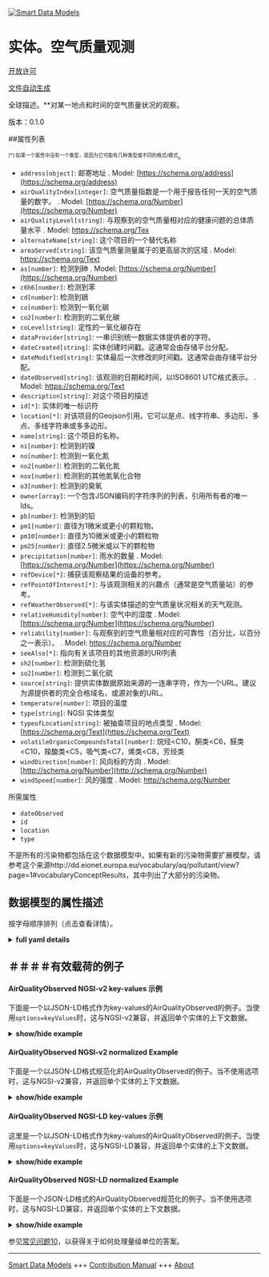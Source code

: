 <!-- 10-Header -->  
[![Smart Data Models](https://smartdatamodels.org/wp-content/uploads/2022/01/SmartDataModels_logo.png "Logo")](https://smartdatamodels.org)  
实体。空气质量观测  
=========<!-- /10-Header -->  
<!-- 15-License -->  
[开放许可](https://github.com/smart-data-models//dataModel.Environment/blob/master/AirQualityObserved/LICENSE.md)  
[文件自动生成](https://docs.google.com/presentation/d/e/2PACX-1vTs-Ng5dIAwkg91oTTUdt8ua7woBXhPnwavZ0FxgR8BsAI_Ek3C5q97Nd94HS8KhP-r_quD4H0fgyt3/pub?start=false&loop=false&delayms=3000#slide=id.gb715ace035_0_60)  
<!-- /15-License -->  
<!-- 20-Description -->  
全球描述。**对某一地点和时间的空气质量状况的观察。  
版本：0.1.0  
<!-- /20-Description -->  
<!-- 30-PropertiesList -->  

##属性列表  

<sup><sub>[*] 如果一个属性中没有一个类型，是因为它可能有几种类型或不同的格式/模式</sub></sup>。  
- `address[object]`: 邮寄地址  . Model: [https://schema.org/address](https://schema.org/address)- `airQualityIndex[integer]`: 空气质量指数是一个用于报告任何一天的空气质量的数字。  . Model: [https://schema.org/Number](https://schema.org/Number)- `airQualityLevel[string]`: 与观察到的空气质量相对应的健康问题的总体质量水平  . Model: [https://schema.org/Tex ](https://schema.org/Tex )- `alternateName[string]`: 这个项目的一个替代名称  - `areaServed[string]`: 该空气质量测量属于的更高层次的区域  . Model: [https://schema.org/Text ](https://schema.org/Text )- `as[number]`: 检测到砷  . Model: [https://schema.org/Number](https://schema.org/Number)- `c6h6[number]`: 检测到苯  - `cd[number]`: 检测到镉  - `co[number]`: 检测到一氧化碳  - `co2[number]`: 检测到的二氧化碳  - `coLevel[string]`: 定性的一氧化碳存在  - `dataProvider[string]`: 一串识别统一数据实体提供者的字符。  - `dateCreated[string]`: 实体创建时间戳。这通常会由存储平台分配。  - `dateModified[string]`: 实体最后一次修改的时间戳。这通常会由存储平台分配。  - `dateObserved[string]`: 该观测的日期和时间，以ISO8601 UTC格式表示。  . Model: [https://schema.org/Text ](https://schema.org/Text )- `description[string]`: 对这个项目的描述  - `id[*]`: 实体的唯一标识符  - `location[*]`: 对该项目的Geojson引用。它可以是点、线字符串、多边形、多点、多线字符串或多多边形。  - `name[string]`: 这个项目的名称。  - `ni[number]`: 检测到的镍  - `no[number]`: 检测到一氧化氮  - `no2[number]`: 检测到的二氧化氮  - `nox[number]`: 检测到的其他氮氧化合物  - `o3[number]`: 检测到的臭氧  - `owner[array]`: 一个包含JSON编码的字符序列的列表，引用所有者的唯一Ids。  - `pb[number]`: 检测到的铅  - `pm1[number]`: 直径为1微米或更小的颗粒物。  - `pm10[number]`: 直径为10微米或更小的颗粒物  - `pm25[number]`: 直径2.5微米或以下的颗粒物  - `precipitation[number]`: 雨水的数量  . Model: [https://schema.org/Number](https://schema.org/Number)- `refDevice[*]`: 捕获该观察结果的设备的参考。  - `refPointOfInterest[*]`: 与该观测相关的兴趣点（通常是空气质量站）的参考。  - `refWeatherObserved[*]`: 与该实体描述的空气质量状况相关的天气观测。  - `relativeHumidity[number]`: 空气中的湿度  . Model: [https://schema.org/Number](https://schema.org/Number)- `reliability[number]`: 与观察到的空气质量相对应的可靠性（百分比，以百分之一表示）。  . Model: [https://schema.org/Number ](https://schema.org/Number )- `seeAlso[*]`: 指向有关该项目的其他资源的URI列表  - `sh2[number]`: 检测到硫化氢  - `so2[number]`: 检测到二氧化硫  - `source[string]`: 提供实体数据原始来源的一连串字符，作为一个URL。建议为源提供者的完全合格域名，或源对象的URL。  - `temperature[number]`: 项目的温度  - `type[string]`: NGSI 实体类型  - `typeofLocation[string]`: 被抽查项目的地点类型  . Model: [https://schema.org/Text](https://schema.org/Text)- `volatileOrganicCompoundsTotal[number]`: 烷烃<C10，酮类<C6，醛类<C10，羧酸类<C5，吸气类<C7，烯类<C8，芳烃类  - `windDirection[number]`: 风向标的方向  . Model: [http://schema.org/Number](http://schema.org/Number)- `windSpeed[number]`: 风的强度  . Model: [http//schema.org/Number](http//schema.org/Number)<!-- /30-PropertiesList -->  
<!-- 35-RequiredProperties -->  
所需属性  
- `dateObserved`  - `id`  - `location`  - `type`  <!-- /35-RequiredProperties -->  
<!-- 40-RequiredProperties -->  
不是所有的污染物都包括在这个数据模型中。如果有新的污染物需要扩展模型，请参考这个来源http://dd.eionet.europa.eu/vocabulary/aq/pollutant/view?page=1#vocabularyConceptResults，其中列出了大部分的污染物。  
<!-- /40-RequiredProperties -->  
<!-- 50-DataModelHeader -->  
## 数据模型的属性描述  
按字母顺序排列（点击查看详情）。  
<!-- /50-DataModelHeader -->  
<!-- 60-ModelYaml -->  
<details><summary><strong>full yaml details</strong></summary>    
```yaml  
AirQualityObserved:    
  description: 'An observation of air quality conditions at a certain place and time.'    
  properties:    
    address:    
      description: 'The mailing address'    
      properties:    
        addressCountry:    
          description: 'Property. The country. For example, Spain. Model:''https://schema.org/addressCountry'''    
          type: string    
        addressLocality:    
          description: 'Property. The locality in which the street address is, and which is in the region. Model:''https://schema.org/addressLocality'''    
          type: string    
        addressRegion:    
          description: 'Property. The region in which the locality is, and which is in the country. Model:''https://schema.org/addressRegion'''    
          type: string    
        postOfficeBoxNumber:    
          description: 'Property. The post office box number for PO box addresses. For example, 03578. Model:''https://schema.org/postOfficeBoxNumber'''    
          type: string    
        postalCode:    
          description: 'Property. The postal code. For example, 24004. Model:''https://schema.org/https://schema.org/postalCode'''    
          type: string    
        streetAddress:    
          description: 'Property. The street address. Model:''https://schema.org/streetAddress'''    
          type: string    
      type: object    
      x-ngsi:    
        model: https://schema.org/address    
        type: Property    
    airQualityIndex:    
      description: 'Air quality index is a number used to report the quality of the air on any given day.'    
      minimum: 0    
      type: integer    
      x-ngsi:    
        model: https://schema.org/Number    
        type: Property    
    airQualityLevel:    
      description: 'Overall qualitative level of health concern corresponding to the air quality observed'    
      minLength: 2    
      type: string    
      x-ngsi:    
        model: 'https://schema.org/Tex '    
        type: Property    
    alternateName:    
      description: 'An alternative name for this item'    
      type: string    
      x-ngsi:    
        type: Property    
    areaServed:    
      description: 'Higher level area to which this air quality measurement belongs to'    
      type: string    
      x-ngsi:    
        model: 'https://schema.org/Text '    
        type: Property    
    as:    
      description: 'Arsenic detected'    
      minimum: 0    
      type: number    
      x-ngsi:    
        model: https://schema.org/Number    
        type: Property    
    c6h6:    
      description: 'Benzene detected'    
      minimum: 0    
      type: number    
      x-ngsi:    
        type: Property    
    cd:    
      description: 'Cadmium detected'    
      minimum: 0    
      type: number    
      x-ngsi:    
        type: Property    
    co:    
      description: 'Carbon Monoxide detected'    
      minimum: 0    
      type: number    
      x-ngsi:    
        type: Property    
    co2:    
      description: 'Carbon Dioxide detected'    
      minimum: 0    
      type: number    
      x-ngsi:    
        type: Property    
    coLevel:    
      description: 'Qualitative Carbon Monoxide presence'    
      type: string    
      x-ngsi:    
        type: Property    
    dataProvider:    
      description: 'A sequence of characters identifying the provider of the harmonised data entity.'    
      type: string    
      x-ngsi:    
        type: Property    
    dateCreated:    
      description: 'Entity creation timestamp. This will usually be allocated by the storage platform.'    
      format: date-time    
      type: string    
      x-ngsi:    
        type: Property    
    dateModified:    
      description: 'Timestamp of the last modification of the entity. This will usually be allocated by the storage platform.'    
      format: date-time    
      type: string    
      x-ngsi:    
        type: Property    
    dateObserved:    
      description: 'The date and time of this observation in ISO8601 UTCformat'    
      type: string    
      x-ngsi:    
        model: 'https://schema.org/Text '    
        type: Property    
    description:    
      description: 'A description of this item'    
      type: string    
      x-ngsi:    
        type: Property    
    id:    
      anyOf: &airqualityobserved_-_properties_-_owner_-_items_-_anyof    
        - description: 'Property. Identifier format of any NGSI entity'    
          maxLength: 256    
          minLength: 1    
          pattern: ^[\w\-\.\{\}\$\+\*\[\]`|~^@!,:\\]+$    
          type: string    
        - description: 'Property. Identifier format of any NGSI entity'    
          format: uri    
          type: string    
      description: 'Unique identifier of the entity'    
      x-ngsi:    
        type: Property    
    location:    
      description: 'Geojson reference to the item. It can be Point, LineString, Polygon, MultiPoint, MultiLineString or MultiPolygon'    
      oneOf:    
        - description: 'GeoProperty. Geojson reference to the item. Point'    
          properties:    
            bbox:    
              items:    
                type: number    
              minItems: 4    
              type: array    
            coordinates:    
              items:    
                type: number    
              minItems: 2    
              type: array    
            type:    
              enum:    
                - Point    
              type: string    
          required:    
            - type    
            - coordinates    
          title: 'GeoJSON Point'    
          type: object    
        - description: 'GeoProperty. Geojson reference to the item. LineString'    
          properties:    
            bbox:    
              items:    
                type: number    
              minItems: 4    
              type: array    
            coordinates:    
              items:    
                items:    
                  type: number    
                minItems: 2    
                type: array    
              minItems: 2    
              type: array    
            type:    
              enum:    
                - LineString    
              type: string    
          required:    
            - type    
            - coordinates    
          title: 'GeoJSON LineString'    
          type: object    
        - description: 'GeoProperty. Geojson reference to the item. Polygon'    
          properties:    
            bbox:    
              items:    
                type: number    
              minItems: 4    
              type: array    
            coordinates:    
              items:    
                items:    
                  items:    
                    type: number    
                  minItems: 2    
                  type: array    
                minItems: 4    
                type: array    
              type: array    
            type:    
              enum:    
                - Polygon    
              type: string    
          required:    
            - type    
            - coordinates    
          title: 'GeoJSON Polygon'    
          type: object    
        - description: 'GeoProperty. Geojson reference to the item. MultiPoint'    
          properties:    
            bbox:    
              items:    
                type: number    
              minItems: 4    
              type: array    
            coordinates:    
              items:    
                items:    
                  type: number    
                minItems: 2    
                type: array    
              type: array    
            type:    
              enum:    
                - MultiPoint    
              type: string    
          required:    
            - type    
            - coordinates    
          title: 'GeoJSON MultiPoint'    
          type: object    
        - description: 'GeoProperty. Geojson reference to the item. MultiLineString'    
          properties:    
            bbox:    
              items:    
                type: number    
              minItems: 4    
              type: array    
            coordinates:    
              items:    
                items:    
                  items:    
                    type: number    
                  minItems: 2    
                  type: array    
                minItems: 2    
                type: array    
              type: array    
            type:    
              enum:    
                - MultiLineString    
              type: string    
          required:    
            - type    
            - coordinates    
          title: 'GeoJSON MultiLineString'    
          type: object    
        - description: 'GeoProperty. Geojson reference to the item. MultiLineString'    
          properties:    
            bbox:    
              items:    
                type: number    
              minItems: 4    
              type: array    
            coordinates:    
              items:    
                items:    
                  items:    
                    items:    
                      type: number    
                    minItems: 2    
                    type: array    
                  minItems: 4    
                  type: array    
                type: array    
              type: array    
            type:    
              enum:    
                - MultiPolygon    
              type: string    
          required:    
            - type    
            - coordinates    
          title: 'GeoJSON MultiPolygon'    
          type: object    
      x-ngsi:    
        type: GeoProperty    
    name:    
      description: 'The name of this item.'    
      type: string    
      x-ngsi:    
        type: Property    
    ni:    
      description: 'Nickel detected'    
      minimum: 0    
      type: number    
      x-ngsi:    
        type: Property    
    no:    
      description: 'Nitrogen monoxide detected'    
      minimum: 0    
      type: number    
      x-ngsi:    
        type: Property    
    no2:    
      description: 'Nitrogen dioxide detected'    
      minimum: 0    
      type: number    
      x-ngsi:    
        type: Property    
    nox:    
      description: 'Other Nitrogen oxides detected'    
      minimum: 0    
      type: number    
      x-ngsi:    
        type: Property    
    o3:    
      description: 'Ozone detected'    
      minimum: 0    
      type: number    
      x-ngsi:    
        type: Property    
    owner:    
      description: 'A List containing a JSON encoded sequence of characters referencing the unique Ids of the owner(s)'    
      items:    
        anyOf: *airqualityobserved_-_properties_-_owner_-_items_-_anyof    
        description: 'Property. Unique identifier of the entity'    
      type: array    
      x-ngsi:    
        type: Property    
    pb:    
      description: 'Lead detected'    
      minimum: 0    
      type: number    
      x-ngsi:    
        type: Property    
    pm1:    
      description: 'Particulate matter 1 micrometers or less in diameter.'    
      type: number    
      x-ngsi:    
        type: Property    
    pm10:    
      description: 'Particulate matter 10 micrometers or less in diameter'    
      minimum: 0    
      type: number    
      x-ngsi:    
        type: Property    
    pm25:    
      description: 'Particulate matter 2.5 micrometers or less in diameter'    
      minimum: 0    
      type: number    
      x-ngsi:    
        type: Property    
    precipitation:    
      description: 'Amount of water rain'    
      minimum: 0    
      type: number    
      x-ngsi:    
        model: https://schema.org/Number    
        type: Property    
        units: 'Liters per square meter.'    
    refDevice:    
      anyOf:    
        - description: 'Property. Identifier format of any NGSI entity'    
          maxLength: 256    
          minLength: 1    
          pattern: ^[\w\-\.\{\}\$\+\*\[\]`|~^@!,:\\]+$    
          type: string    
        - description: 'Property. Identifier format of any NGSI entity'    
          format: uri    
          type: string    
      description: 'A reference to the device(s) which captured this observation.'    
      x-ngsi:    
        type: Relationship    
    refPointOfInterest:    
      anyOf:    
        - description: 'Property. Identifier format of any NGSI entity'    
          maxLength: 256    
          minLength: 1    
          pattern: ^[\w\-\.\{\}\$\+\*\[\]`|~^@!,:\\]+$    
          type: string    
        - description: 'Property. Identifier format of any NGSI entity'    
          format: uri    
          type: string    
      description: 'A reference to a point of interest (usually an air quality station) associated to this observation.'    
      x-ngsi:    
        type: Relationship    
    refWeatherObserved:    
      anyOf:    
        - description: 'Property. Identifier format of any NGSI entity'    
          maxLength: 256    
          minLength: 1    
          pattern: ^[\w\-\.\{\}\$\+\*\[\]`|~^@!,:\\]+$    
          type: string    
        - description: 'Property. Identifier format of any NGSI entity'    
          format: uri    
          type: string    
      description: ' Weather observed associated to the air quality conditions described by this entity.'    
      x-ngsi:    
        type: Relationship    
    relativeHumidity:    
      description: 'Humidity in the Air'    
      maximum: 1    
      minimum: 0    
      type: number    
      x-ngsi:    
        model: https://schema.org/Number    
        type: Property    
    reliability:    
      description: 'Reliability (percentage, expressed in parts per one) corresponding to the air quality observed'    
      maximum: 1.0    
      minimum: 0    
      type: number    
      x-ngsi:    
        model: 'https://schema.org/Number '    
        type: Property    
    seeAlso:    
      description: 'list of uri pointing to additional resources about the item'    
      oneOf:    
        - items:    
            format: uri    
            type: string    
          minItems: 1    
          type: array    
        - format: uri    
          type: string    
      x-ngsi:    
        type: Property    
    sh2:    
      description: 'Hydrogen sulfide detected'    
      minimum: 0    
      type: number    
      x-ngsi:    
        type: Property    
    so2:    
      description: 'Sulfur dioxide detected'    
      minimum: 0    
      type: number    
      x-ngsi:    
        type: Property    
    source:    
      description: 'A sequence of characters giving the original source of the entity data as a URL. Recommended to be the fully qualified domain name of the source provider, or the URL to the source object.'    
      type: string    
      x-ngsi:    
        type: Property    
    temperature:    
      description: 'Temperature of the item'    
      type: number    
      x-ngsi:    
        type: Property    
    type:    
      description: 'NGSI Entity type'    
      enum:    
        - AirQualityObserved    
      type: string    
      x-ngsi:    
        type: Property    
    typeofLocation:    
      description: 'Type of location of the sampled item'    
      enum:    
        - indoor    
        - outdoor    
      type: string    
      x-ngsi:    
        model: https://schema.org/Text    
        type: Property    
    volatileOrganicCompoundsTotal:    
      description: 'Alkanes <C10, ketones <C6, aldehydes <C10, carboxylic acids <C5, aspirits<C7, Alkenes <C8, Aromatics'    
      minimum: 0    
      type: number    
      x-ngsi:    
        type: Property    
    windDirection:    
      description: 'Direction of the weather vane'    
      maximum: 180    
      minimum: -180    
      type: number    
      x-ngsi:    
        model: http://schema.org/Number    
        type: Property    
    windSpeed:    
      description: 'Intensity of the wind'    
      minimum: 0    
      type: number    
      x-ngsi:    
        model: http//schema.org/Number    
        type: Property    
  required:    
    - id    
    - type    
    - dateObserved    
    - location    
  type: object    
  x-derived-from: ""    
  x-disclaimer: 'Redistribution and use in source and binary forms, with or without modification, are permitted  provided that the license conditions are met. Copyleft (c) 2021 Contributors to Smart Data Models Program'    
  x-license-url: https://github.com/smart-data-models/dataModel.Environment/blob/master/AirQualityObserved/LICENSE.md    
  x-model-schema: https://smart-data-models.github.io/dataModel.Environment/AirQualityObserved/schema.json    
  x-model-tags: ""    
  x-version: 0.1.0    
```  
</details>    
<!-- /60-ModelYaml -->  
<!-- 70-MiddleNotes -->  
<!-- /70-MiddleNotes -->  
<!-- 80-Examples -->  
## ＃＃＃＃有效载荷的例子  
#### AirQualityObserved NGSI-v2 key-values 示例  
下面是一个以JSON-LD格式作为key-values的AirQualityObserved的例子。当使用`options=keyValues`时，这与NGSI-v2兼容，并返回单个实体的上下文数据。  
<details><summary><strong>show/hide example</strong></summary>    
```json  
{  
  "id": "Madrid-AmbientObserved-28079004-2016-03-15T11:00:00",  
  "type": "AirQualityObserved",  
  "address": {  
    "addressCountry": "ES",  
    "addressLocality": "Madrid",  
    "streetAddress": "Plaza de España"  
  },  
  "dateObserved": "2016-03-15T11:00:00/2016-03-15T12:00:00",  
  "areaServed": "Brooklands",  
  "location": {  
    "type": "Point",  
    "coordinates": [-3.712247222222222, 40.423852777777775]  
  },  
  "source": "http://datos.madrid.es",  
  "typeOfLocation": "outdoor",  
  "precipitation": 0,  
  "relativeHumidity": 0.54,  
  "temperature": 12.2,  
  "windDirection": 176,  
  "windSpeed": 0.64,  
  "airQualityLevel": "moderate",  
  "airQualityIndex": 65,  
  "reliability": 0.7,  
  "co": 500,  
  "no": 45,  
  "co2": 69,  
  "nox": 139,  
  "so2": 11,  
  "coLevel": "moderate",  
  "refPointOfInterest": "28079004-Pza.deEspanya"  
}  
```  
</details>  
#### AirQualityObserved NGSI-v2 normalized Example  
下面是一个以JSON-LD格式规范化的AirQualityObserved的例子。当不使用选项时，这与NGSI-v2兼容，并返回单个实体的上下文数据。  
<details><summary><strong>show/hide example</strong></summary>    
```json  
{  
  "id": "Madrid-AmbientObserved-28079004-2016-03-15T11:00:00",  
  "type": "AirQualityObserved",  
  "dateObserved": {  
    "value": "2016-03-15T11:00:00/2016-03-15T12:00:00"  
  },  
  "areaServed": {  
    "value": "Brooklands"  
  },  
  "airQualityLevel": {  
    "value": "moderate"  
  },  
  "CO": {  
    "value": 500,  
    "metadata": {  
      "unitCode": {  
        "value": "GP"  
      }  
    }  
  },  
  "temperature": {  
    "value": 12.2  
  },  
  "NO": {  
    "value": 45,  
    "metadata": {  
      "unitCode": {  
        "value": "GQ"  
      }  
    }  
  },  
  "refPointOfInterest": {  
    "type": "Relationship",  
    "value": "28079004-Pza.deEspanya"  
  },  
  "windDirection": {  
    "value": 186  
  },  
  "source": {  
    "value": "http://datos.madrid.es"  
  },  
  "windSpeed": {  
    "value": 0.64  
  },  
  "SO2": {  
    "value": 11,  
    "metadata": {  
      "unitCode": {  
        "value": "GQ"  
      }  
    }  
  },  
  "NOx": {  
    "value": 139,  
    "metadata": {  
      "unitCode": {  
        "value": "GQ"  
      }  
    }  
  },  
  "location": {  
    "type": "geo:json",  
    "value": {  
      "type": "Point",  
      "coordinates": [-3.712247222222222, 40.423852777777775]  
    }  
  },  
  "typeOfLocation": {  
    "value": "outdoor"  
  },  
  "airQualityIndex": {  
    "value": 65  
  },  
  "address": {  
    "type": "PostalAddress",  
    "value": {  
      "addressCountry": "ES",  
      "addressLocality": "Madrid",  
      "streetAddress": "Plaza de Espa\u00f1a"  
    }  
  },  
  "reliability": {  
    "value": 0.7  
  },  
  "relativeHumidity": {  
    "value": 0.54  
  },  
  "precipitation": {  
    "value": 0  
  },  
  "NO2": {  
    "value": 69,  
    "metadata": {  
      "unitCode": {  
        "value": "GQ"  
      }  
    }  
  },  
  "CO_Level": {  
    "value": "moderate"  
  }  
}  
```  
</details>  
#### AirQualityObserved NGSI-LD key-values 示例  
这里是一个以JSON-LD格式作为key-values的AirQualityObserved的例子。当使用`options=keyValues`时，这与NGSI-LD兼容，并返回单个实体的上下文数据。  
<details><summary><strong>show/hide example</strong></summary>    
```json  
{  
    "id": "urn:ngsi-ld:AirQualityObserved:Madrid-AmbientObserved-28079004-2016-03-15T11:00:00",  
    "type": "AirQualityObserved",  
    "CO": {  
        "type": "Property",  
        "value": 500,  
        "unitCode": "GP"  
    },  
    "CO_Level": {  
        "type": "Property",  
        "value": "moderate"  
    },  
    "NO": {  
        "type": "Property",  
        "value": 45,  
        "unitCode": "GQ"  
    },  
    "NO2": {  
        "type": "Property",  
        "value": 69,  
        "unitCode": "GQ"  
    },  
    "NOx": {  
        "type": "Property",  
        "value": 139,  
        "unitCode": "GQ"  
    },  
    "SO2": {  
        "type": "Property",  
        "value": 11,  
        "unitCode": "GQ"  
    },  
    "address": {  
        "type": "Property",  
        "value": {  
            "addressCountry": "ES",  
            "addressLocality": "Madrid",  
            "streetAddress": "Plaza de Espa\u00f1a",  
            "type": "PostalAddress"  
        }  
    },  
    "airQualityIndex": {  
        "type": "Property",  
        "value": 65  
    },  
    "airQualityLevel": {  
        "type": "Property",  
        "value": "moderate"  
    },  
    "areaServed": {  
        "type": "Property",  
        "value": "Brooklands"  
    },  
    "dateObserved": {  
        "type": "Property",  
        "value": "2016-03-15T11:00:00/2016-03-15T12:00:00"  
    },  
    "location": {  
        "type": "GeoProperty",  
        "value": {  
            "type": "Point",  
            "coordinates": [  
                -3.712247222222222,  
                40.423852777777775  
            ]  
        }  
    },  
    "precipitation": {  
        "type": "Property",  
        "value": 0  
    },  
    "refPointOfInterest": {  
        "type": "Relationship",  
        "object": "urn:ngsi-ld:PointOfInterest:28079004-Pza.deEspanya"  
    },  
    "relativeHumidity": {  
        "type": "Property",  
        "value": 0.54  
    },  
    "reliability": {  
        "type": "Property",  
        "value": 0.7  
    },  
    "source": {  
        "type": "Property",  
        "value": "http://datos.madrid.es"  
    },  
    "temperature": {  
        "type": "Property",  
        "value": 12.2  
    },  
    "typeOfLocation": {  
        "type": "Property",  
        "value": "outdoor"  
    },  
    "windDirection": {  
        "type": "Property",  
        "value": 186  
    },  
    "windSpeed": {  
        "type": "Property",  
        "value": 0.64  
    },  
    "@context": [  
        "https://uri.etsi.org/ngsi-ld/v1/ngsi-ld-core-context.jsonld",  
        "https://raw.githubusercontent.com/smart-data-models/dataModel.Environment/master/context.jsonld"  
    ]  
}  
```  
</details>  
#### AirQualityObserved NGSI-LD normalized Example  
下面是一个JSON-LD格式的AirQualityObserved规范化的例子。当不使用选项时，这与NGSI-LD兼容，并返回单个实体的上下文数据。  
<details><summary><strong>show/hide example</strong></summary>    
```json  
{  
    "id": "urn:ngsi-ld:AirQualityObserved:Madrid-AmbientObserved-28079004-2016-03-15T11:00:00",  
    "type": "AirQualityObserved",  
    "CO": 500,  
    "CO_Level": "moderate",  
    "NO": 45,  
    "NO2": 69,  
    "NOx": 139,  
    "SO2": 11,  
    "address": {  
        "addressCountry": "ES",  
        "addressLocality": "Madrid",  
        "streetAddress": "Plaza de Espa\u00f1a",  
        "type": "PostalAddress"  
    },  
    "airQualityIndex": 65,  
    "airQualityLevel": "moderate",  
    "areaServed": "Brooklands",  
    "dateObserved": "2016-03-15T11:00:00/2016-03-15T12:00:00",  
    "location": {  
        "coordinates": [  
            -3.712247222222222,  
            40.423852777777775  
        ],  
        "type": "Point"  
    },  
    "precipitation": 0,  
    "refPointOfInterest": "urn:ngsi-ld:PointOfInterest:28079004-Pza.deEspanya",  
    "relativeHumidity": 0.54,  
    "reliability": 0.7,  
    "source": "http://datos.madrid.es",  
    "temperature": 12.2,  
    "typeOfLocation": "outdoor",  
    "windDirection": 186,  
    "windSpeed": 0.64,  
    "@context": [  
        "https://uri.etsi.org/ngsi-ld/v1/ngsi-ld-core-context.jsonld",  
        "https://raw.githubusercontent.com/smart-data-models/dataModel.Environment/master/context.jsonld"  
    ]  
}  
```  
</details><!-- /80-Examples -->  
<!-- 90-FooterNotes -->  
<!-- /90-FooterNotes -->  
<!-- 95-Units -->  
参见[常见问题10](https://smartdatamodels.org/index.php/faqs/)，以获得关于如何处理量级单位的答案。  
<!-- /95-Units -->  
<!-- 97-LastFooter -->  
---  
[Smart Data Models](https://smartdatamodels.org) +++ [Contribution Manual](https://bit.ly/contribution_manual) +++ [About](https://bit.ly/Introduction_SDM)<!-- /97-LastFooter -->  

